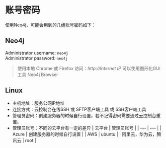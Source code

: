 # 账号密码

使用Neo4j，可能会用到的几组账号密码如下：

## Neo4j

Administrator username: `neo4j`  
Administrator password: `neo4j`  

> 使用本地 Chrome 或 Firefox 访问：*http://Internet IP* 可以使用图形化GUI工具 Neo4j Browser

## Linux

* 主机地址：服务公网IP地址
* 连接方式：云控制台在线SSH 或 SFTP客户端工具 或 SSH客户端工具
* 管理员密码：创建服务器的时候自行设置，若不记得密码需要通过云控制台重置。
* 管理员账号：不同的云平台有一定的差异
   |  云平台   |  管理员账号   |
   | --- | --- |
   |  Azure   |  创建服务器的时候自行设置   |
   |  AWS   |  ubuntu   |
   |  阿里云，华为云，腾讯云   |  root   |